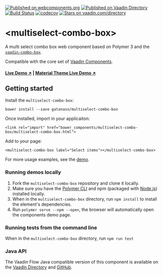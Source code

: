 [![Published on webcomponents.org](https://img.shields.io/badge/webcomponents.org-published-blue.svg)](https://www.webcomponents.org/element/gatanaso/multiselect-combo-box)
[![Published on Vaadin  Directory](https://img.shields.io/badge/Vaadin%20Directory-published-00b4f0.svg)](https://vaadin.com/directory/component/gatanasomultiselect-combo-box)
[![Build Status](https://travis-ci.org/gatanaso/multiselect-combo-box.svg?branch=master)](https://travis-ci.org/gatanaso/multiselect-combo-box)
[![codecov](https://codecov.io/gh/gatanaso/multiselect-combo-box/branch/master/graph/badge.svg)](https://codecov.io/gh/gatanaso/multiselect-combo-box)
[![Stars on vaadin.com/directory](https://img.shields.io/vaadin-directory/star/gatanasomultiselect-combo-box.svg)](https://vaadin.com/directory/component/gatanasomultiselect-combo-box)

# \<multiselect-combo-box\>

A multi select combo box web component based on Polymer 3 and the [`vaadin-combo-box`](https://github.com/vaadin/vaadin-combo-box).

Compatible with the core set of [Vaadin Components](https://github.com/vaadin/vaadin-core).

#### [Live Demo ↗](https://multiselect-combo-box.firebaseapp.com/demo/) | [Material Theme Live Demo ↗](https://multiselect-combo-box.firebaseapp.com/demo/material)

## Getting started
Install the `multiselect-combo-box`:
```
bower install --save gatanaso/multiselect-combo-box
```
Once installed, import in your applicaiton:
```
<link rel="import" href="bower_components/multiselect-combo-box/multiselect-combo-box.html">
```
Add to your page:
```
<multiselect-combo-box label="Select items"></multiselect-combo-box>
```

For more usage examples, see the [demo](https://multiselect-combo-box.firebaseapp.com/demo/).

### Running demos locally

1. Fork the `multiselect-combo-box` repository and clone it locally.
1. Make sure you have the [Polymer CLI](https://www.npmjs.com/package/polymer-cli) and npm (packaged with [Node.js](https://nodejs.org)) installed locally.
1. When in the `multiselect-combo-box` directory, run `npm install` to install the element's dependencies.
1. Run `polymer serve --npm --open`, the browser will automatically open the components demo page.

### Running tests from the command line

When in the `multiselect-combo-box` directory, run `npm run test`

### Java API
The Vaadin Flow Java compatible version of this component is available on the [Vaadin Directory](https://vaadin.com/directory/component/multiselect-combo-box) and [GitHub](https://github.com/gatanaso/multiselect-combo-box-flow).

